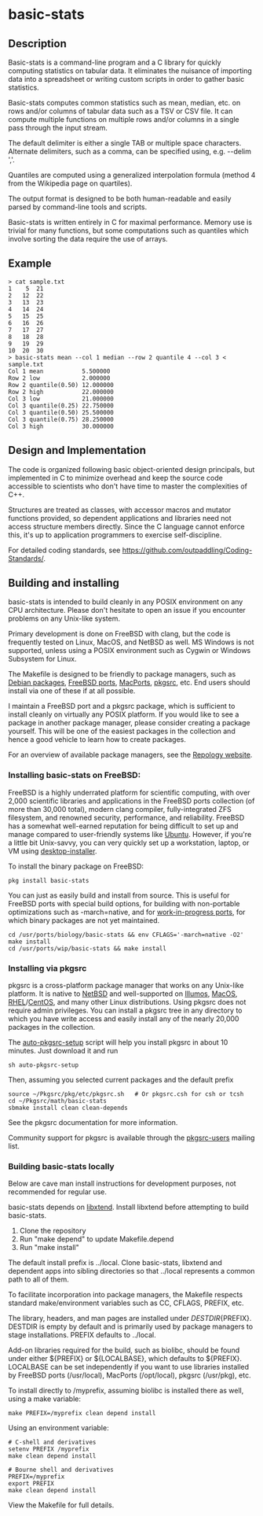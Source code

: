 # basic-stats

## Description

Basic-stats is a command-line program and a C library
for quickly computing statistics on tabular data.
It eliminates the nuisance of importing data into a spreadsheet
or writing custom scripts in order to gather basic statistics.

Basic-stats
computes common statistics such as mean, median, etc. on rows and/or columns
of tabular data such as a TSV or CSV file.
It can compute multiple functions on multiple rows and/or
columns in a single pass through the input stream.

The default delimiter is either a single TAB or multiple space characters. 
Alternate delimiters, such as a comma, can be specified using, e.g.
--delim ','.

Quantiles are computed using a generalized interpolation formula (method 4
from the Wikipedia page on quartiles).

The output format is designed to be both human-readable and easily parsed
by command-line tools and scripts.

Basic-stats is written entirely in C for maximal performance.  Memory use
is trivial for many functions, but some computations such as quantiles
which involve sorting the data require the use of arrays.

## Example

```
> cat sample.txt    
1    5  21
2   12  22
3   13  23
4   14  24
5   15  25
6   16  26
7   17  27
8   18  28
9   19  29
10  20  30
> basic-stats mean --col 1 median --row 2 quantile 4 --col 3 < sample.txt
Col 1 mean           5.500000
Row 2 low            2.000000
Row 2 quantile(0.50) 12.000000
Row 2 high           22.000000
Col 3 low            21.000000
Col 3 quantile(0.25) 22.750000
Col 3 quantile(0.50) 25.500000
Col 3 quantile(0.75) 28.250000
Col 3 high           30.000000
```

## Design and Implementation

The code is organized following basic object-oriented design principals, but
implemented in C to minimize overhead and keep the source code accessible to
scientists who don't have time to master the complexities of C++.

Structures are treated as classes, with accessor macros and mutator functions
provided, so dependent applications and libraries need not access
structure members directly.  Since the C language cannot enforce this, it's
up to application programmers to exercise self-discipline.

For detailed coding standards, see
https://github.com/outpaddling/Coding-Standards/.

## Building and installing

basic-stats is intended to build cleanly in any POSIX environment on any CPU
architecture.  Please don't hesitate to open an issue if you encounter
problems on any Unix-like system.

Primary development is done on FreeBSD with clang, but the code is frequently
tested on Linux, MacOS, and NetBSD as well.  MS Windows is not supported,
unless using a POSIX environment such as Cygwin or Windows Subsystem for Linux.

The Makefile is designed to be friendly to package managers, such as
[Debian packages](https://www.debian.org/distrib/packages),
[FreeBSD ports](https://www.freebsd.org/ports/),
[MacPorts](https://www.macports.org/), [pkgsrc](https://pkgsrc.org/), etc.
End users should install via one of these if at all possible.

I maintain a FreeBSD port and a pkgsrc package, which is sufficient to install
cleanly on virtually any POSIX platform.  If you would like to see a
package in another package manager, please consider creating a package
yourself.  This will be one of the easiest packages in the collection and
hence a good vehicle to learn how to create packages.

For an overview of available package managers, see the
[Repology website](https://repology.org/).

### Installing basic-stats on FreeBSD:

FreeBSD is a highly underrated platform for scientific computing, with over
2,000 scientific libraries and applications in the FreeBSD ports collection
(of more than 30,000 total), modern clang compiler, fully-integrated ZFS
filesystem, and renowned security, performance, and reliability.
FreeBSD has a somewhat well-earned reputation for being difficult to set up
and manage compared to user-friendly systems like [Ubuntu](https://ubuntu.com/).
However, if you're a little bit Unix-savvy, you can very quickly set up a
workstation, laptop, or VM using
[desktop-installer](http://www.acadix.biz/desktop-installer.php).

To install the binary package on FreeBSD:

```
pkg install basic-stats
```
You can just as easily build and install from source.  This is useful for
FreeBSD ports with special build options, for building with non-portable
optimizations such as -march=native, and for 
[work-in-progress ports](https://github.com/outpaddling/freebsd-ports-wip),
for which binary packages are not yet maintained.

```
cd /usr/ports/biology/basic-stats && env CFLAGS='-march=native -O2' make install
cd /usr/ports/wip/basic-stats && make install
```

### Installing via pkgsrc

pkgsrc is a cross-platform package manager that works on any Unix-like
platform. It is native to [NetBSD](https://www.netbsd.org/) and well-supported
on [Illumos](https://illumos.org/), [MacOS](https://www.apple.com/macos/),
[RHEL](https://www.redhat.com)/[CentOS](https://www.centos.org/), and
many other Linux distributions.
Using pkgsrc does not require admin privileges.  You can install a pkgsrc
tree in any directory to which you have write access and easily install any
of the nearly 20,000 packages in the collection.

The
[auto-pkgsrc-setup](https://github.com/outpaddling/auto-admin/blob/master/User-scripts/auto-pkgsrc-setup)
script will help you install pkgsrc in about 10 minutes.  Just download it
and run

```
sh auto-pkgsrc-setup
```

Then, assuming you selected current packages and the default prefix

```
source ~/Pkgsrc/pkg/etc/pkgsrc.sh   # Or pkgsrc.csh for csh or tcsh
cd ~/Pkgsrc/math/basic-stats
sbmake install clean clean-depends
```

See the pkgsrc documentation for more information.

Community support for pkgsrc is available through the
[pkgsrc-users](http://netbsd.org/mailinglists) mailing list.

### Building basic-stats locally

Below are cave man install instructions for development purposes, not
recommended for regular use.

basic-stats depends on [libxtend](https://github.com/outpaddling/libxtend).
Install libxtend before attempting to build basic-stats.

1. Clone the repository
2. Run "make depend" to update Makefile.depend
3. Run "make install"

The default install prefix is ../local.  Clone basic-stats, libxtend and dependent
apps into sibling directories so that ../local represents a common path to all
of them.

To facilitate incorporation into package managers, the Makefile respects
standard make/environment variables such as CC, CFLAGS, PREFIX, etc.  

The library, headers, and man pages are installed under
${DESTDIR}${PREFIX}.  DESTDIR is empty by default and is primarily used by
package managers to stage installations.  PREFIX defaults to ../local.

Add-on libraries required for the build, such as biolibc, should be found
under either ${PREFIX} or ${LOCALBASE}, which defaults to ${PREFIX}.
LOCALBASE can be set independently if you want to use libraries installed
by FreeBSD ports (/usr/local), MacPorts (/opt/local), pkgsrc (/usr/pkg), etc.

To install directly to /myprefix, assuming biolibc is installed there as well,
using a make variable:

```
make PREFIX=/myprefix clean depend install
```

Using an environment variable:

```
# C-shell and derivatives
setenv PREFIX /myprefix
make clean depend install

# Bourne shell and derivatives
PREFIX=/myprefix
export PREFIX
make clean depend install
```

View the Makefile for full details.
